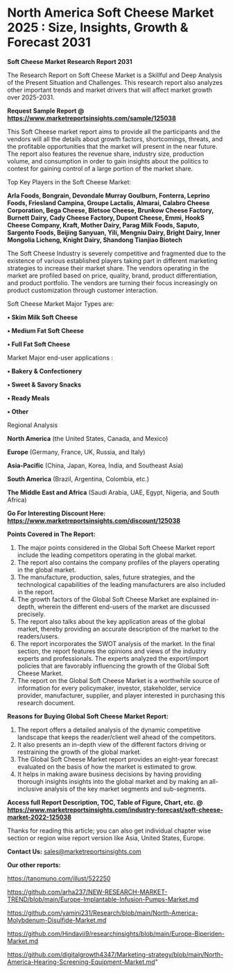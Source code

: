 # North America Soft Cheese Market 2025 : Size, Insights, Growth & Forecast 2031

<strong>Soft Cheese Market Research Report 2031</strong>

The Research Report on Soft Cheese Market is a Skillful and Deep Analysis of the Present Situation and Challenges. This research report also analyzes other important trends and market drivers that will affect market growth over 2025-2031.

<strong>Request Sample Report @ <a href=https://www.marketreportsinsights.com/sample/125038>https://www.marketreportsinsights.com/sample/125038</a></strong>

This Soft Cheese market report aims to provide all the participants and the vendors will all the details about growth factors, shortcomings, threats, and the profitable opportunities that the market will present in the near future. The report also features the revenue share, industry size, production volume, and consumption in order to gain insights about the politics to contest for gaining control of a large portion of the market share.

Top Key Players in the Soft Cheese Market:

<strong>Arla Foods, Bongrain, Devondale Murray Goulburn, Fonterra, Leprino Foods, Friesland Campina, Groupe Lactalis, Almarai, Calabro Cheese Corporation, Bega Cheese, Bletsoe Cheese, Brunkow Cheese Factory, Burnett Dairy, Cady Cheese Factory, Dupont Cheese, Emmi, HookS Cheese Company, Kraft, Mother Dairy, Parag Milk Foods, Saputo, Sargento Foods, Beijing Sanyuan, Yili, Mengniu Dairy, Bright Dairy, Inner Mongolia Licheng, Knight Dairy, Shandong Tianjiao Biotech</strong>

The Soft Cheese Industry is severely competitive and fragmented due to the existence of various established players taking part in different marketing strategies to increase their market share. The vendors operating in the market are profiled based on price, quality, brand, product differentiation, and product portfolio. The vendors are turning their focus increasingly on product customization through customer interaction.

Soft Cheese Market Major Types are:

<strong>• Skim Milk Soft Cheese

• Medium Fat Soft Cheese

• Full Fat Soft Cheese</strong>

Market Major end-user applications :

<strong>• Bakery & Confectionery

• Sweet & Savory Snacks

• Ready Meals

• Other</strong>

Regional Analysis

</u><strong><b>North America</b></strong> (the United States, Canada, and Mexico)

<strong><b>Europe </b></strong>(Germany, France, UK, Russia, and Italy)

<strong><b>Asia-Pacific</b></strong> (China, Japan, Korea, India, and Southeast Asia)

<strong><b>South America</b></strong> (Brazil, Argentina, Colombia, etc.)

<strong><b>The Middle East and Africa</b></strong> (Saudi Arabia, UAE, Egypt, Nigeria, and South Africa)

<strong>Go For Interesting Discount Here: <a href=https://www.marketreportsinsights.com/discount/125038>https://www.marketreportsinsights.com/discount/125038</a></strong>

<strong>Points Covered in The Report:</strong>
<ol>
  <li>The major points considered in the Global Soft Cheese Market report include the leading competitors operating in the global market.</li>
  <li>The report also contains the company profiles of the players operating in the global market.</li>
  <li>The manufacture, production, sales, future strategies, and the technological capabilities of the leading manufacturers are also included in the report.</li>
  <li>The growth factors of the Global Soft Cheese Market are explained in-depth, wherein the different end-users of the market are discussed precisely.</li>
  <li>The report also talks about the key application areas of the global market, thereby providing an accurate description of the market to the readers/users.</li>
  <li>The report incorporates the SWOT analysis of the market. In the final section, the report features the opinions and views of the industry experts and professionals. The experts analyzed the export/import policies that are favorably influencing the growth of the Global Soft Cheese Market.</li>
  <li>The report on the Global Soft Cheese Market is a worthwhile source of information for every policymaker, investor, stakeholder, service provider, manufacturer, supplier, and player interested in purchasing this research document.</li>
</ol>
<strong>Reasons for Buying Global Soft Cheese Market Report:</strong>

<ol>
  <li>The report offers a detailed analysis of the dynamic competitive landscape that keeps the reader/client well ahead of the competitors.</li>
  <li>It also presents an in-depth view of the different factors driving or restraining the growth of the global market.</li>
  <li>The Global Soft Cheese Market report provides an eight-year forecast evaluated on the basis of how the market is estimated to grow.</li>
  <li>It helps in making aware business decisions by having providing thorough insights insights into the global market and by making an all-inclusive analysis of the key market segments and sub-segments.</li>
</ol>
<strong>Access full Report Description, TOC, Table of Figure, Chart, etc. @ <a href=https://www.marketreportsinsights.com/industry-forecast/soft-cheese-market-2022-125038>https://www.marketreportsinsights.com/industry-forecast/soft-cheese-market-2022-125038</a></strong>


Thanks for reading this article; you can also get individual chapter wise section or region wise report version like Asia, United States, Europe.

<strong>Contact Us:</strong>
sales@marketreportsinsights.com

<strong>Our other reports:</strong>

<a href=https://tanomuno.com/illust/522250>https://tanomuno.com/illust/522250</a>

<a href=https://github.com/arha237/NEW-RESEARCH-MARKET-TREND/blob/main/Europe-Implantable-Infusion-Pumps-Market.md>https://github.com/arha237/NEW-RESEARCH-MARKET-TREND/blob/main/Europe-Implantable-Infusion-Pumps-Market.md</a>

<a href=https://github.com/yamini231/Research/blob/main/North-America-Molybdenum-Disulfide-Market.md>https://github.com/yamini231/Research/blob/main/North-America-Molybdenum-Disulfide-Market.md</a>

<a href=https://github.com/Hindavii9/researchinsights/blob/main/Europe-Biperiden-Market.md>https://github.com/Hindavii9/researchinsights/blob/main/Europe-Biperiden-Market.md</a>

<a href=https://github.com/digitalgrowth4347/Marketing-strategy/blob/main/North-America-Hearing-Screening-Equipment-Market.md>https://github.com/digitalgrowth4347/Marketing-strategy/blob/main/North-America-Hearing-Screening-Equipment-Market.md</a>"
